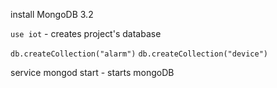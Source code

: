 install MongoDB 3.2

`use iot` - creates project's database

`db.createCollection("alarm")`
`db.createCollection("device")`

service mongod start - starts mongoDB
